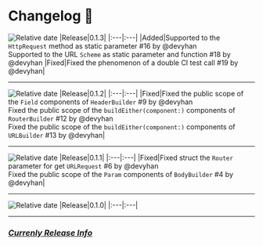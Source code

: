 # Changelog 📝

![Relative date](https://img.shields.io/date/1671433162)
|Release|0.1.3|
|:---|:---|
|Added|Supported to the `HttpRequest` method as static parameter #16 by @devyhan <br/> Supported to the URL `Scheme` as static parameter and function #18 by @devyhan
|Fixed|Fixed the phenomenon of a double CI test call #19 by @devyhan|

---

![Relative date](https://img.shields.io/date/1671097337)
|Release|0.1.2|
|:---|:---|
|Fixed|Fixed the public scope of the `Field` components of `HeaderBuilder` #9 by @devyhan <br/> Fixed the public scope of the `buildEither(component:)` components of `RouterBuilder` #12 by @devyhan <br/> Fixed the public scope of the `buildEither(component:)` components of `URLBuilder` #13 by @devyhan|

---

![Relative date](https://img.shields.io/date/1671068209)
|Release|0.1.1|
|:---|:---|
|Fixed|Fixed struct the `Router` parameter for get `URLRequest` #6 by @devyhan <br/> Fixed the public scope of the `Param` components of `BodyBuilder` #4 by @devyhan|

---

![Relative date](https://img.shields.io/date/1670996156)
|Release|0.1.0|
|:---|:---|

---

### *[Currenly Release Info](https://github.com/devyhan/APIRouter/releases)*